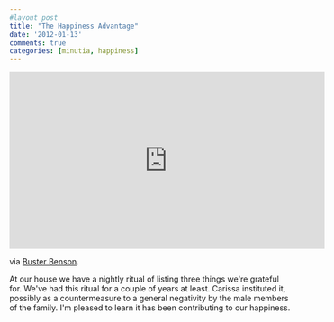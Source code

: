 ```yaml
---
#layout post
title: "The Happiness Advantage"
date: '2012-01-13'
comments: true
categories: [minutia, happiness]
---
```


<iframe width="560" height="315" src="http://www.youtube.com/embed/GXy__kBVq1M?rel=0" frameborder="0" allowfullscreen></iframe>

via [Buster Benson](http://bustr.tumblr.com/post/15783965410/my-problem-with-listing-3-things-im-grateful-for).

At our house we have a nightly ritual of listing three things we're grateful for. We've had this ritual for a couple of years at least. Carissa instituted it, possibly as a countermeasure to a general negativity by the male members of the family. I'm pleased to learn it has been contributing to our happiness.